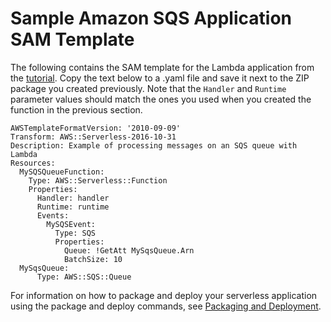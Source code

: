 # Sample Amazon SQS Application SAM Template<a name="with-sqs-example-use-app-spec"></a>

The following contains the SAM template for the Lambda application from the [tutorial](with-sqs-example.md)\. Copy the text below to a \.yaml file and save it next to the ZIP package you created previously\. Note that the `Handler` and `Runtime` parameter values should match the ones you used when you created the function in the previous section\. 

```
AWSTemplateFormatVersion: '2010-09-09'
Transform: AWS::Serverless-2016-10-31
Description: Example of processing messages on an SQS queue with Lambda
Resources:
  MySQSQueueFunction:
    Type: AWS::Serverless::Function
    Properties:      
      Handler: handler
      Runtime: runtime
      Events:
        MySQSEvent:
          Type: SQS
          Properties:
            Queue: !GetAtt MySqsQueue.Arn
            BatchSize: 10
  MySqsQueue:
	  Type: AWS::SQS::Queue
```

For information on how to package and deploy your serverless application using the package and deploy commands, see [Packaging and Deployment](serverless-deploy-wt.md#serverless-deploy)\.